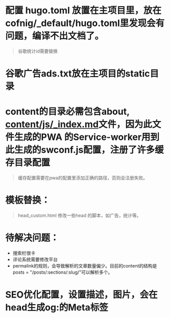 # 配置 hugo.toml 放置在主项目里，放在cofnig/_default/hugo.toml里发现会有问题，编译不出文档了。
> 谷歌统计id需要替换

# 谷歌广告ads.txt放在主项目的static目录

# content的目录必需包含about, [content/js/_index.md](content/js/_index.md)文件，因为此文件生成的PWA 的Service-worker用到此生成的swconf.js配置，注册了许多缓存目录配置
> 缓存配置需要在pwa的配置里添加正确的路径，否则会注册失败。

# 模板替换：
> head_custom.html 修改一些head 的脚本，如广告，统计等。

# 待解决问题：
- 搜索栏很卡
- 评论系统需要修改平台
- permalink的规则，会导致解析的文章数量偏少。目前的content的结构是posts = "/posts/:sections/:slug/"可以解析多个。

# SEO优化配置，设置描述，图片，会在head生成og:的Meta标签
